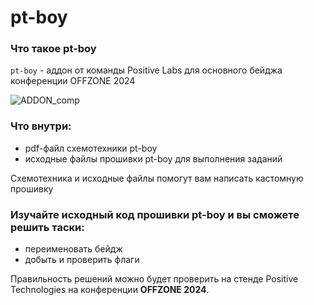 # pt-boy

### Что такое pt-boy

`pt-boy` - аддон от команды Positive Labs для основного бейджа конференции OFFZONE 2024

![ADDON_comp](https://github.com/user-attachments/assets/60d36f0b-8b9d-4add-b994-4077679b9722)

### Что внутри:

* pdf-файл схемотехники pt-boy
* исходные файлы прошивки pt-boy для выполнения заданий

Cхемотехника  и исходные файлы помогут вам написать кастомную прошивку

### Изучайте исходный код прошивки pt-boy и вы сможете решить таски:

* переименовать бейдж
* добыть и проверить флаги

Правильность решений можно будет проверить на стенде Positive Technologies на конференции **OFFZONE 2024**.
